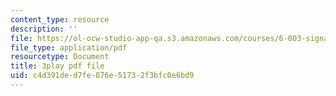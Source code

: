 ```yaml
---
content_type: resource
description: ''
file: https://ol-ocw-studio-app-qa.s3.amazonaws.com/courses/6-003-signals-and-systems-fall-2011/c4d391ded7fe876e51732f3bfc0e6bd9_N0CVIoVQkmc.pdf
file_type: application/pdf
resourcetype: Document
title: 3play pdf file
uid: c4d391de-d7fe-876e-5173-2f3bfc0e6bd9
---
```

